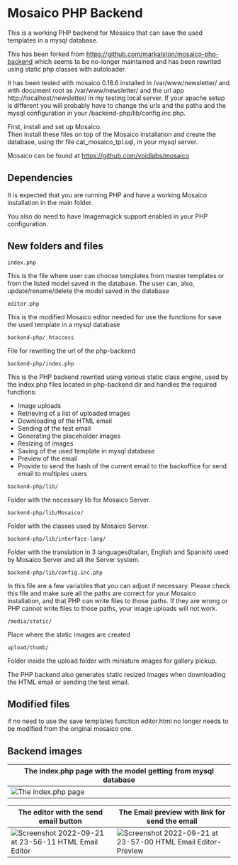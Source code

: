 # Mosaico PHP Backend

This is a working PHP backend for Mosaico that can save the used templates in a mysql database.

This has been forked from https://github.com/markalston/mosaico-php-backend which seems to be no-longer maintained and has been rewrited using static php classes with autoloader.

It has been tested with mosaico 0.18.6 installed in /var/www/newsletter/ and with document root as /var/www/newsletter/ and the url app http://localhost/newsletter/ in my testing local server. If your apache setup is different you will probably have to change the urls and the paths and the mysql configuration in your /backend-php/lib/config.inc.php.

First, install and set up Mosaico.  
Then install these files on top of the Mosaico installation and create the database, using thr file cat_mosaico_tpl.sql, in your mysql server.


Mosaico can be found at https://github.com/voidlabs/mosaico


## Dependencies

It is expected that you are running PHP and have a working Mosaico installation in the main folder.

You also do need to have Imagemagick support enabled in your PHP configuration.


## New folders and files

```
index.php 
```
This is the file where user can choose templates from master templates or from the listed model saved in the database.
The user can, also, update/rename/delete the model saved in the database


```
editor.php 
```
This is the modified Mosaico editor needed for use the functions for save the used template in a mysql database


```
backend-php/.htaccess
```
File for rewriting the url of the php-backend

```
backend-php/index.php 
```
This is the PHP backend rewrited using various static class engine, used by the index.php files located in php-backend dir and handles the required functions:
* Image uploads
* Retrieving of a list of uploaded images
* Downloading of the HTML email
* Sending of the test email
* Generating the placeholder images
* Resizing of images
* Saving of the used template in mysql database
* Preview of the email
* Provide to send the hash of the current email to the backoffice for send email to multiples users


```
backend-php/lib/ 
```
Folder with the necessary lib for Mosaico Server.


```
backend-php/lib/Mosaico/ 
```
Folder with the classes used by Mosaico Server.


```
backend-php/lib/interface-lang/ 
```
Folder with the translation in 3 languages(Italian, English and Spanish) used by Mosaico Server and all the Server system.


```
backend-php/lib/config.inc.php 
```
In this file are a few variables that you can adjust if necessary. Please check this file and make sure all the paths are correct for your Mosaico installation, and that PHP can write files to those paths. If they are wrong or PHP cannot write files to those paths, your image uploads will not work.


```
/media/static/
```
Place where the static images are created

```
upload/thumb/ 
```
Folder inside the upload folder with miniature images for gallery pickup.


The PHP backend also generates static resized images when downloading the HTML email or sending the test email.

## Modified files

if no need to use the save templates function editor.html no longer needs to be modified from the original mosaico one. 


## Backend images



| The index.php page with the model getting from mysql database  |
| ------------- |
| ![The index.php page](https://user-images.githubusercontent.com/82267325/191492919-6f32580b-f8d0-4b81-9bfd-41413b91f009.png) |



| The editor with the send email button  | The Email preview with link for send the email |
| ------------- | ------------- |
| ![Screenshot 2022-09-21 at 23-56-11 HTML Email Editor](https://user-images.githubusercontent.com/82267325/191620750-91e997c0-67c6-4b01-9a02-37ce0bd404f7.png) | ![Screenshot 2022-09-21 at 23-57-00 HTML Email Editor-Preview](https://user-images.githubusercontent.com/82267325/191620520-8fdecba9-5221-4623-a95f-2b3f187e3832.png) | 



